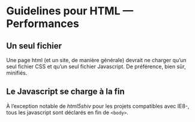 # Guidelines pour HTML — Performances

## Un seul fichier

Une page html (et un site, de manière générale) devrait ne charger qu’un seul fichier CSS et qu’un seul fichier Javascript. De préférence, bien sûr, minifiés.

## Le Javascript se charge à la fin

À l’exception notable de *html5shiv* pour les projets compatibles avec IE8-, tous les javascript sont déclarés en fin de `<body>`.